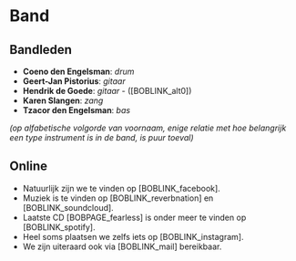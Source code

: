 # Band

## Bandleden

- **Coeno den Engelsman**: *drum*
- **Geert-Jan Pistorius**: *gitaar*
- **Hendrik de Goede**: *gitaar* - ([BOBLINK_alt0])
- **Karen Slangen**: *zang*
- **Tzacor den Engelsman**: *bas*

*(op alfabetische volgorde van voornaam, enige relatie met hoe belangrijk een type instrument is in de band, is puur toeval)*

## Online

- Natuurlijk zijn we te vinden op [BOBLINK_facebook].
- Muziek is te vinden op [BOBLINK_reverbnation] en [BOBLINK_soundcloud].
- Laatste CD [BOBPAGE_fearless] is onder meer te vinden op [BOBLINK_spotify].
- Heel soms plaatsen we zelfs iets op [BOBLINK_instagram].
- We zijn uiteraard ook via [BOBLINK_mail] bereikbaar.
